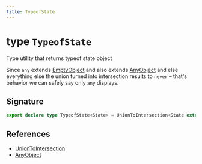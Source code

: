 ```yaml
---
title: TypeofState
---
```


# type `TypeofState`

Type utility that returns typeof state object



Since `any` extends [EmptyObject](empty-object) and also extends [AnyObject](any-object) and else everything else the union turned into intersection results to `never` – that's behavior we can safely say only `any` displays.



## Signature


```typescript
export declare type TypeofState<State> = UnionToIntersection<State extends EmptyObject ? 'EmptyObject' : State extends AnyObject ? 'AnyObject' : 'Other'>;
```
## References

-  [UnionToIntersection](union-to-intersection)
-  [AnyObject](any-object)